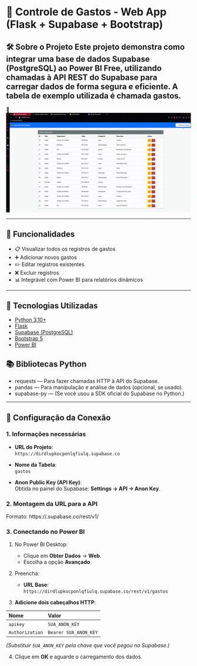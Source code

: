 # 💸 Controle de Gastos - Web App (Flask + Supabase + Bootstrap)

🛠️ Sobre o Projeto
Este projeto demonstra como integrar uma base de dados Supabase (PostgreSQL) ao Power BI Free, utilizando chamadas à API REST do Supabase para carregar dados de forma segura e eficiente.
A tabela de exemplo utilizada é chamada gastos.
---

🎥 ![Vídeo de demonstração](Demonstracao.gif)

---

## 🚀 Funcionalidades

- 📋 Visualizar todos os registros de gastos
- ➕ Adicionar novos gastos
- ✏️ Editar registros existentes
- ❌ Excluir registros
- 📊 Integrável com Power BI para relatórios dinâmicos

---

## 🧰 Tecnologias Utilizadas

- [Python 3.10+](https://www.python.org/)
- [Flask](https://flask.palletsprojects.com/)
- [Supabase (PostgreSQL)](https://supabase.com/)
- [Bootstrap 5](https://getbootstrap.com/)
- [Power BI](https://powerbi.microsoft.com/) 

## 📚 Bibliotecas Python

- requests — Para fazer chamadas HTTP à API do Supabase.
- pandas — Para manipulação e análise de dados (opcional, se usado).
- supabase-py — (Se você usou a SDK oficial do Supabase no Python.)

---

## 🔗 Configuração da Conexão

### 1. Informações necessárias

- **URL do Projeto**:  
  `https://dirdlupkocponlqfiulq.supabase.co`
  
- **Nome da Tabela**:  
  `gastos`
  
- **Anon Public Key (API Key)**:  
  Obtida no painel do Supabase: **Settings → API → Anon Key**.

### 2. Montagem da URL para a API

Formato: https://<projeto>.supabase.co/rest/v1/<nome-da-tabela>

### 3. Conectando no Power BI

1. No Power BI Desktop:
   - Clique em **Obter Dados** → **Web**.
   - Escolha a opção **Avançado**.

2. Preencha:
   - **URL Base**: `https://dirdlupkocponlqfiulq.supabase.co/rest/v1/gastos`
   
3. **Adicione dois cabeçalhos HTTP**:
   
| Nome | Valor |
| :--- | :--- |
| `apikey` | `SUA_ANON_KEY` |
| `Authorization` | `Bearer SUA_ANON_KEY` |

*(Substituir `SUA_ANON_KEY` pela chave que você pegou no Supabase.)*

4. Clique em **OK** e aguarde o carregamento dos dados.
